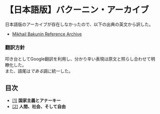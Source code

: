# 【日本語版】バクーニン・アーカイブ

日本語版のアーカイブが存在しなかったので、以下の出典の英文から訳した。
- [Mikhail Bakunin Reference Archive](https://www.marxists.org/reference/archive/bakunin/)

### 翻訳方針
叩き台としてGoogle翻訳を利用し、分かり辛い表現は原文と照らし合わせて明瞭化した。\
また、語尾は*である*調に統一した。

## 目次
- [[1]](./statism-and-anarchy.md) __国家主義とアナーキー__
- [[2]](./man-society-and-freedom.md) __人間、社会、そして自由__

